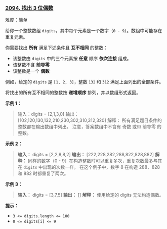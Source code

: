 ### [2094\. 找出 3 位偶数](https://leetcode.cn/problems/finding-3-digit-even-numbers/)

难度：简单

给你一个整数数组 `digits`，其中每个元素是一个数字（`0 - 9`）。数组中可能存在重复元素。

你需要找出 **所有** 满足下述条件且 **互不相同** 的整数：

- 该整数由 `digits` 中的三个元素按 **任意** 顺序 **依次连接** 组成。
- 该整数不含 **前导零**
- 该整数是一个 **偶数**

例如，给定的 `digits` 是 `[1, 2, 3]`，整数 `132` 和 `312` 满足上面列出的全部条件。

将找出的所有互不相同的整数按 **递增顺序** 排列，并以数组形式返回。

**示例 1：**

> 输入：digits = [2,1,3,0]
> 输出：[102,120,130,132,210,230,302,310,312,320]
> 解释：
> 所有满足题目条件的整数都在输出数组中列出。
> 注意，答案数组中不含有 奇数 或带 前导零 的整数。

**示例 2：**

> **输入：** digits = [2,2,8,8,2]
> **输出：** [222,228,282,288,822,828,882]
> **解释：**
> 同样的数字（0 - 9）在构造整数时可以重复多次，重复次数最多与其在 <code>digits</code> 中出现的次数一样。
> 在这个例子中，数字 8 在构造 288、828 和 882 时都重复了两次。

**示例 3：**

> **输入：** digits = [3,7,5]
> **输出：** []
> **解释：**
> 使用给定的 digits 无法构造偶数。

**提示：**

-   `3 <= digits.length <= 100`
-   `0 <= digits[i] <= 9`
